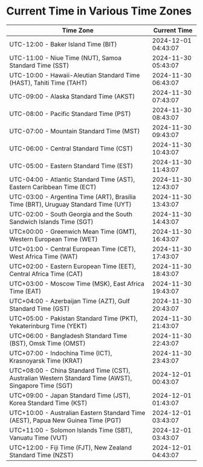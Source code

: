# Current Time in Various Time Zones

| Time Zone | Current Time |
|-----------|--------------|
| UTC-12:00 - Baker Island Time (BIT) | 2024-12-01 04:43:07 |
| UTC-11:00 - Niue Time (NUT), Samoa Standard Time (SST) | 2024-11-30 05:43:07 |
| UTC-10:00 - Hawaii-Aleutian Standard Time (HAST), Tahiti Time (TAHT) | 2024-11-30 06:43:07 |
| UTC-09:00 - Alaska Standard Time (AKST) | 2024-11-30 07:43:07 |
| UTC-08:00 - Pacific Standard Time (PST) | 2024-11-30 08:43:07 |
| UTC-07:00 - Mountain Standard Time (MST) | 2024-11-30 09:43:07 |
| UTC-06:00 - Central Standard Time (CST) | 2024-11-30 10:43:07 |
| UTC-05:00 - Eastern Standard Time (EST) | 2024-11-30 11:43:07 |
| UTC-04:00 - Atlantic Standard Time (AST), Eastern Caribbean Time (ECT) | 2024-11-30 12:43:07 |
| UTC-03:00 - Argentina Time (ART), Brasília Time (BRT), Uruguay Standard Time (UYT) | 2024-11-30 13:43:07 |
| UTC-02:00 - South Georgia and the South Sandwich Islands Time (SGT) | 2024-11-30 14:43:07 |
| UTC±00:00 - Greenwich Mean Time (GMT), Western European Time (WET) | 2024-11-30 16:43:07 |
| UTC+01:00 - Central European Time (CET), West Africa Time (WAT) | 2024-11-30 17:43:07 |
| UTC+02:00 - Eastern European Time (EET), Central Africa Time (CAT) | 2024-11-30 18:43:07 |
| UTC+03:00 - Moscow Time (MSK), East Africa Time (EAT) | 2024-11-30 19:43:07 |
| UTC+04:00 - Azerbaijan Time (AZT), Gulf Standard Time (GST) | 2024-11-30 20:43:07 |
| UTC+05:00 - Pakistan Standard Time (PKT), Yekaterinburg Time (YEKT) | 2024-11-30 21:43:07 |
| UTC+06:00 - Bangladesh Standard Time (BST), Omsk Time (OMST) | 2024-11-30 22:43:07 |
| UTC+07:00 - Indochina Time (ICT), Krasnoyarsk Time (KRAT) | 2024-11-30 23:43:07 |
| UTC+08:00 - China Standard Time (CST), Australian Western Standard Time (AWST), Singapore Time (SGT) | 2024-12-01 00:43:07 |
| UTC+09:00 - Japan Standard Time (JST), Korea Standard Time (KST) | 2024-12-01 01:43:07 |
| UTC+10:00 - Australian Eastern Standard Time (AEST), Papua New Guinea Time (PGT) | 2024-12-01 03:43:07 |
| UTC+11:00 - Solomon Islands Time (SBT), Vanuatu Time (VUT) | 2024-12-01 03:43:07 |
| UTC+12:00 - Fiji Time (FJT), New Zealand Standard Time (NZST) | 2024-12-01 04:43:07 |

